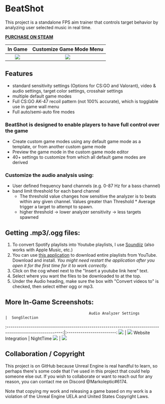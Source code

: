 # BeatShot

This project is a standalone FPS aim trainer that controls target behavior by analyzing user selected music in real
time.

**[PURCHASE ON STEAM](https://store.steampowered.com/app/2126580/BeatShot/)**

In Game                    |  Customize Game Mode Menu
:-------------------------:|:-------------------------:
![](https://user-images.githubusercontent.com/86213229/226467498-79851ec5-62b9-4614-a804-eccbb0c1c623.png)  |  ![](https://user-images.githubusercontent.com/86213229/226468050-38d159c3-f3b4-40cf-8c24-aa9a1836879c.png)

## Features

- standard sensitivity settings (Options for CS:GO and Valorant), video & audio settings, target color settings,
  crosshair settings
- multiple default game modes
- Full CS:GO AK-47 recoil pattern (not 100% accurate), which is togglable use in game wall menu
- Full auto/semi-auto fire modes

### BeatShot is designed to enable players to have full control over the game

- Create custom game modes using any default game mode as a template, or from another custom game mode
- Preview the game mode in the custom game mode editor
- 40+ settings to customize from which all default game modes are derived

### Customize the audio analysis using:

- User defined frequency band channels (e.g. 0-87 Hz for a bass channel)
- band limit threshold for each band channel
    - The threshold value changes how sensitive the analyzer is to beats within any given channel. Values greater than
      Threshold * Average trigger a target to attempt to spawn.
    - higher threshold -> lower analyzer sensitivity -> less targets spawned

## Getting .mp3/.ogg files:

1. To convert Spotify playlists into Youtube playlists, I use [Soundiiz](https://soundiiz.com/) (also works with Apple
   Music, etc.)
2. You can use [this application](https://github.com/shaked6540/YoutubePlaylistDownloader) to download entire playlists
   from YouTube. Download and install. *You might need restart the application after you open it for the first time for
   it to work correctly.*
3. Click on the cog wheel next to the "Insert a youtube link here" text.
4. Select where you want the files to be downloaded to at the top.
5. Under the Audio heading, make sure the box with "Convert videos to" is checked, then select either ogg or mp3.

## More In-Game Screenshots:

                                          Audio Analyzer Settings                                           |  SongSlection
:----------------------------------------------------------------------------------------------------------:|:-------------------------:
 ![](https://user-images.githubusercontent.com/86213229/226468236-f9458581-675d-43b8-80ee-d2684edda763.png) | ![](https://user-images.githubusercontent.com/86213229/226467354-7a28e9aa-c9ed-428d-8a2a-7c7adf98eb7b.png)
                                            Website Integration                                             |  NightTime
 ![](https://user-images.githubusercontent.com/86213229/226467406-3a05d922-05e7-4d52-a722-0b3ebb071c4d.png) | ![](https://user-images.githubusercontent.com/86213229/226467534-aa06b55a-5f9f-4620-a9da-70a2927b8352.png)

## Collaboration / Copyright

This project is on GitHub because Unreal Engine is real handful to learn, so perhaps there's some code that I've used in
this project that could help someone else out. If you wish to collaborate or want to reach out for any reason, you can
contact me on Discord @Markoleptic#6174.

Note that copying my work and releasing a game based on my work is a violation of the Unreal Engine UELA and United
States Copyright Laws.
